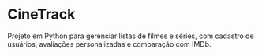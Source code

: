 # CineTrack
 Projeto em Python para gerenciar listas de filmes e séries, com cadastro de usuários, avaliações personalizadas e comparação com IMDb.
